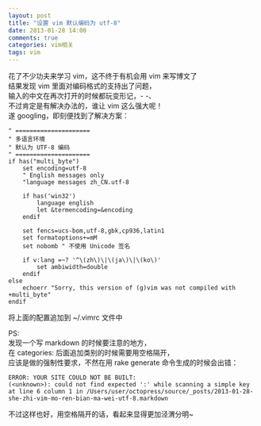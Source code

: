 ```yaml
---
layout: post
title: "设置 vim 默认编码为 utf-8"
date: 2013-01-28 14:00
comments: true
categories: vim相关
tags: vim
---
```


花了不少功夫来学习 vim，这不终于有机会用 vim 来写博文了  
结果发现 vim 里面对编码格式的支持出了问题，  
输入的中文在再次打开的时候都玩变形记，- -、  
不过肯定是有解决办法的，谁让 vim 这么强大呢！  
遂 googling，即刻便找到了解决方案：  
<!-- more -->
<pre><code>" =====================
" 多语言环境
" 默认为 UTF-8 编码
" =====================
if has("multi_byte")
    set encoding=utf-8
    " English messages only
    "language messages zh_CN.utf-8
  
    if has('win32')
        language english
        let &termencoding=&encoding
    endif
  
    set fencs=ucs-bom,utf-8,gbk,cp936,latin1
    set formatoptions+=mM
    set nobomb " 不使用 Unicode 签名
  
    if v:lang =~? '^\(zh\)\|\(ja\)\|\(ko\)'
        set ambiwidth=double
    endif
else
    echoerr "Sorry, this version of (g)vim was not compiled with +multi_byte"
endif</code></pre>

将上面的配置追加到 ~/.vimrc 文件中  

PS:  
发现一个写 markdown 的时候要注意的地方，  
在 categories: 后面追加类别的时候需要用空格隔开，  
应该是做的强制性要求，不然在用 rake generate 命令生成的时候会出错：  
<pre><code>ERROR: YOUR SITE COULD NOT BE BUILT:
(&lt;unknown&gt;): could not find expected ':' while scanning a simple key at line 6 column 1 in /Users/user/octopress/source/_posts/2013-01-28-she-zhi-vim-mo-ren-bian-ma-wei-utf-8.markdown</code></pre>

不过这样也好，用空格隔开的话，看起来显得更加泾渭分明~
